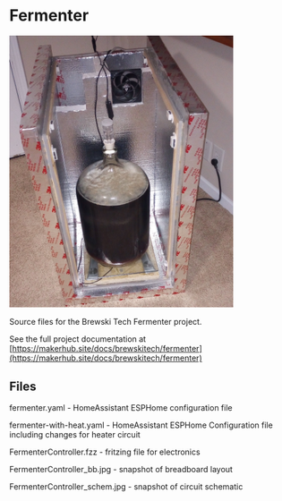 # Fermenter

<img src="https://github.com/Brewski-Tech/Fermenter/blob/main/fermenter.jpg?raw=true" alt="fermenter.jpg" width="400"/>

Source files for the Brewski Tech Fermenter project.

See the full project documentation at [https://makerhub.site/docs/brewskitech/fermenter](https://makerhub.site/docs/brewskitech/fermenter)

## Files

fermenter.yaml - HomeAssistant ESPHome configuration file

fermenter-with-heat.yaml - HomeAssistant ESPHome Configuration file including changes for heater circuit

FermenterController.fzz - fritzing file for electronics

FermenterController_bb.jpg - snapshot of breadboard layout

FermenterController_schem.jpg - snapshot of circuit schematic
